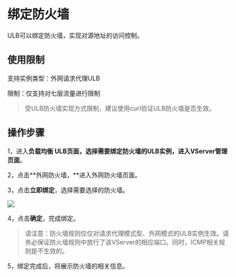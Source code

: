 

# 绑定防火墙

ULB可以绑定防火墙，实现对源地址的访问控制。

## 使用限制

支持实例类型：外网请求代理ULB

限制：仅支持对七层流量进行限制

> 受ULB防火墙实现方式限制，建议使用curl验证ULB防火墙是否生效。

## 操作步骤

1，进入**负载均衡 ULB页面，**选择需要绑定防火墙的ULB实例，进入**VServer管理页面**。

2，点击**外网防火墙，**进入外网防火墙页面。

3，点击**立即绑定**，选择需要选择的防火墙。

![](https://static.ucloud.cn/d685f475443c4a6680f4f14049c5a97c.png)

4，点击**确定**，完成绑定。 

> 请注意：防火墙规则仅仅对请求代理模式型、外网模式的ULB实例生效。请务必保证防火墙规则中放行了该VServer的相应端口。同时，ICMP相关规则是不生效的。


5，绑定完成后，将展示防火墙的相关信息。


